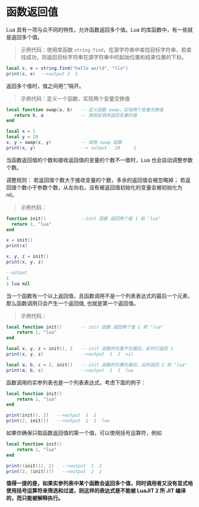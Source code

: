 # 函数返回值

Lua 具有一项与众不同的特性，允许函数返回多个值。Lua 的库函数中，有一些就是返回多个值。

> 示例代码：使用库函数 `string.find`，在源字符串中查找目标字符串，若查找成功，则返回目标字符串在源字符串中的起始位置和结束位置的下标。

```lua
local s, e = string.find("hello world", "llo")
print(s, e)  -->output 3  5
```

返回多个值时，值之间用“,”隔开。

> 示例代码：定义一个函数，实现两个变量交换值

```lua
local function swap(a, b)   -- 定义函数 swap，实现两个变量交换值
   return b, a              -- 按相反顺序返回变量的值
end

local x = 1
local y = 20
x, y = swap(x, y)           -- 调用 swap 函数
print(x, y)                 --> output   20     1
```

当函数返回值的个数和接收返回值的变量的个数不一致时，Lua 也会自动调整参数个数。

调整规则：
    若返回值个数大于接收变量的个数，多余的返回值会被忽略掉；
    若返回值个数小于参数个数，从左向右，没有被返回值初始化的变量会被初始化为 nil。

> 示例代码：

```lua
function init()             --init 函数 返回两个值 1 和 "lua"
  return 1, "lua"
end

x = init()
print(x)

x, y, z = init()
print(x, y, z)

--output
1
1 lua nil
```

当一个函数有一个以上返回值，且函数调用不是一个列表表达式的最后一个元素，那么函数调用只会产生一个返回值, 也就是第一个返回值。

> 示例代码：

```lua
local function init()       -- init 函数 返回两个值 1 和 "lua"
    return 1, "lua"
end

local x, y, z = init(), 2   -- init 函数的位置不在最后，此时只返回 1
print(x, y, z)              -->output  1  2  nil

local a, b, c = 2, init()   -- init 函数的位置在最后，此时返回 1 和 "lua"
print(a, b, c)              -->output  2  1  lua
```

函数调用的实参列表也是一个列表表达式。考虑下面的例子：

```lua
local function init()
    return 1, "lua"
end

print(init(), 2)   -->output  1  2
print(2, init())   -->output  2  1  lua
```

如果你确保只取函数返回值的第一个值，可以使用括号运算符，例如

```lua
local function init()
    return 1, "lua"
end

print((init()), 2)   -->output  1  2
print(2, (init()))   -->output  2  1
```

**值得一提的是，如果实参列表中某个函数会返回多个值，同时调用者又没有显式地使用括号运算符来筛选和过滤，则这样的表达式是不能被 LuaJIT 2 所 JIT 编译的，而只能被解释执行。**
